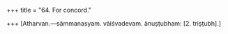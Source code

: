 +++
title = "64. For concord."

+++
[Atharvan.—sāmmanasyam. vāiśvadevam. ānuṣṭubham: [2. triṣṭubh].]
